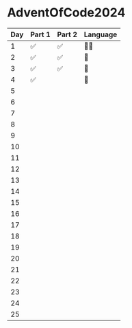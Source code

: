 # AdventOfCode2024

| Day | Part 1 | Part 2 | Language |
| --- | ------ | ------ | -------- |
| 1   | ✅      | ✅      | 🐍🐹       |
| 2   | ✅      | ✅      | 🐹        |
| 3   | ✅      | ✅      | 🐹        |
| 4   | ✅      |        | 🐍        |
| 5   |        |        |          |
| 6   |        |        |          |
| 7   |        |        |          |
| 8   |        |        |          |
| 9   |        |        |          |
| 10  |        |        |          |
| 11  |        |        |          |
| 12  |        |        |          |
| 13  |        |        |          |
| 14  |        |        |          |
| 15  |        |        |          |
| 16  |        |        |          |
| 17  |        |        |          |
| 18  |        |        |          |
| 19  |        |        |          |
| 20  |        |        |          |
| 21  |        |        |          |
| 22  |        |        |          |
| 23  |        |        |          |
| 24  |        |        |          |
| 25  |        |        |          |